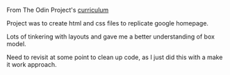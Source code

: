 From The Odin Project's [curriculum](http://www.theodinproject.com/web-development-101/html-css)

Project was to create html and css files to replicate google homepage.

Lots of tinkering with layouts and gave me a better understanding of box model.

Need to revisit at some point to clean up code, as I just did this with a make it work approach.
